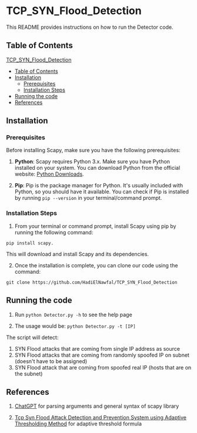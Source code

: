 # TCP_SYN_Flood_Detection


This README provides instructions on how to run the Detector code.

## Table of Contents

 [TCP_SYN_Flood_Detection](#TCP_SYN_Flood_Detection)
  - [Table of Contents](#table-of-contents)
  - [Installation](#installation)
    - [Prerequisites](#prerequisites)
    - [Installation Steps](#installation-steps)
  - [Running the code](#running-the-code)
  - [References](#References)

## Installation

### Prerequisites

Before installing Scapy, make sure you have the following prerequisites:

1. **Python**: Scapy requires Python 3.x. Make sure you have Python installed on your system. You can download Python from the official website: [Python Downloads](https://www.python.org/downloads/).

2. **Pip**: Pip is the package manager for Python. It's usually included with Python, so you should have it available. You can check if Pip is installed by running `pip --version` in your terminal/command prompt.

### Installation Steps

1. From your terminal or command prompt, install Scapy using pip by running the following command:
```
pip install scapy.
```
This will download and install Scapy and its dependencies.

2. Once the installation is complete, you can clone our code using the command:
```
git clone https://github.com/HadiElNawfal/TCP_SYN_Flood_Detection
```

## Running the code

1. Run `python Detector.py -h` to see the help page

2. The usage would be: `python Detector.py -t [IP]`

The script will detect:
1)  SYN Flood attacks that are coming from single IP address as source
2)  SYN Flood attacks that are coming from randomly spoofed IP on subnet (doesn't have to be assigned)
3)  SYN Flood attack that are coming from spoofed real IP (hosts that are on the subnet)

## References

1) [ChatGPT](https://chat.openai.com/ ) for parsing arguments and general syntax of scapy library

2) [Tcp Syn Flood Attack Detection and Prevention System using
Adaptive Thresholding Method](https://doi.org/10.1051/itmconf/20213701016) for adaptive threshold formula
